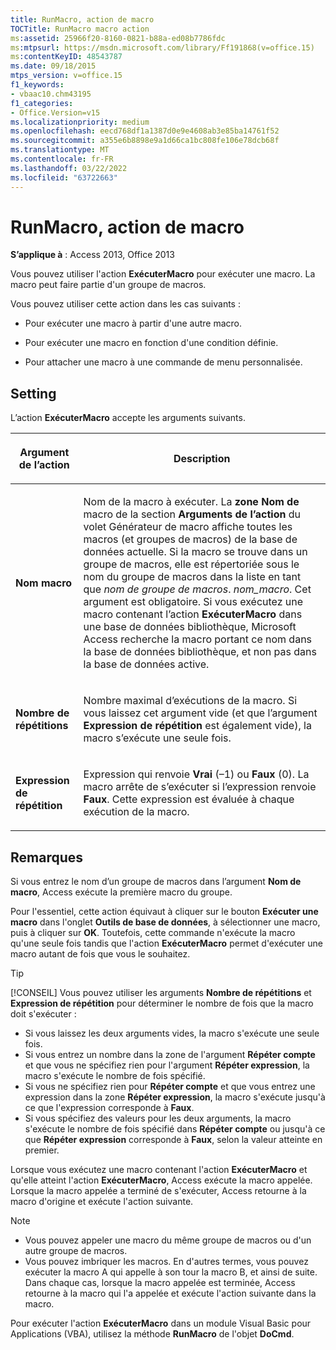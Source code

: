 ```yaml
---
title: RunMacro, action de macro
TOCTitle: RunMacro macro action
ms:assetid: 25966f20-8160-0821-b88a-ed08b7786fdc
ms:mtpsurl: https://msdn.microsoft.com/library/Ff191868(v=office.15)
ms:contentKeyID: 48543787
ms.date: 09/18/2015
mtps_version: v=office.15
f1_keywords:
- vbaac10.chm43195
f1_categories:
- Office.Version=v15
ms.localizationpriority: medium
ms.openlocfilehash: eecd768df1a1387d0e9e4608ab3e85ba14761f52
ms.sourcegitcommit: a355e6b8898e9a1d66ca1bc808fe106e78dcb68f
ms.translationtype: MT
ms.contentlocale: fr-FR
ms.lasthandoff: 03/22/2022
ms.locfileid: "63722663"
---
```

# <a name="runmacro-macro-action"></a>RunMacro, action de macro

**S’applique à** : Access 2013, Office 2013

Vous pouvez utiliser l'action **ExécuterMacro** pour exécuter une macro. La macro peut faire partie d'un groupe de macros.

Vous pouvez utiliser cette action dans les cas suivants :

- Pour exécuter une macro à partir d'une autre macro.

- Pour exécuter une macro en fonction d'une condition définie.

- Pour attacher une macro à une commande de menu personnalisée.

## <a name="setting"></a>Setting

L’action **ExécuterMacro** accepte les arguments suivants.

<table>
<colgroup>
<col />
<col />
</colgroup>
<thead>
<tr class="header">
<th><p>Argument de l’action</p></th>
<th><p>Description</p></th>
</tr>
</thead>
<tbody>
<tr class="odd">
<td><p><strong>Nom macro</strong></p></td>
<td><p>Nom de la macro à exécuter. La <strong>zone Nom de</strong> macro de la section <strong>Arguments de l’action</strong> du volet Générateur de macro affiche toutes les macros (et groupes de macros) de la base de données actuelle. Si la macro se trouve dans un groupe de macros, elle est répertoriée sous le nom du groupe de macros dans la liste en tant que <em>nom de groupe de macros</em>. <em>nom_macro</em>. Cet argument est obligatoire. Si vous exécutez une macro contenant l’action <strong>ExécuterMacro</strong> dans une base de données bibliothèque, Microsoft Access recherche la macro portant ce nom dans la base de données bibliothèque, et non pas dans la base de données active.</p></td>
</tr>
<tr class="even">
<td><p><strong>Nombre de répétitions</strong></p></td>
<td><p>Nombre maximal d’exécutions de la macro. Si vous laissez cet argument vide (et que l’argument <strong>Expression de répétition</strong> est également vide), la macro s’exécute une seule fois.</p></td>
</tr>
<tr class="odd">
<td><p><strong>Expression de répétition</strong></p></td>
<td><p>Expression qui renvoie <strong>Vrai</strong> (–1) ou <strong>Faux</strong> (0). La macro arrête de s’exécuter si l’expression renvoie <strong>Faux</strong>. Cette expression est évaluée à chaque exécution de la macro.</p></td>
</tr>
</tbody>
</table>

## <a name="remarks"></a>Remarques

Si vous entrez le nom d’un groupe de macros dans l’argument **Nom de macro**, Access exécute la première macro du groupe.

Pour l'essentiel, cette action équivaut à cliquer sur le bouton **Exécuter une macro** dans l'onglet **Outils de base de données**, à sélectionner une macro, puis à cliquer sur **OK**. Toutefois, cette commande n'exécute la macro qu'une seule fois tandis que l'action **ExécuterMacro** permet d'exécuter une macro autant de fois que vous le souhaitez.

> [!TIP]
> [!CONSEIL] Vous pouvez utiliser les arguments **Nombre de répétitions** et **Expression de répétition** pour déterminer le nombre de fois que la macro doit s'exécuter :
> - Si vous laissez les deux arguments vides, la macro s'exécute une seule fois.
> - Si vous entrez un nombre dans la zone de l'argument **Répéter compte** et que vous ne spécifiez rien pour l'argument **Répéter expression**, la macro s'exécute le nombre de fois spécifié.
> - Si vous ne spécifiez rien pour **Répéter compte** et que vous entrez une expression dans la zone **Répéter expression**, la macro s'exécute jusqu'à ce que l'expression corresponde à **Faux**.
> - Si vous spécifiez des valeurs pour les deux arguments, la macro s'exécute le nombre de fois spécifié dans **Répéter compte** ou jusqu'à ce que **Répéter expression** corresponde à **Faux**, selon la valeur atteinte en premier.

Lorsque vous exécutez une macro contenant l'action **ExécuterMacro** et qu'elle atteint l'action **ExécuterMacro**, Access exécute la macro appelée. Lorsque la macro appelée a terminé de s'exécuter, Access retourne à la macro d'origine et exécute l'action suivante.

> [!NOTE]
> - Vous pouvez appeler une macro du même groupe de macros ou d'un autre groupe de macros.
> - Vous pouvez imbriquer les macros. En d'autres termes, vous pouvez exécuter la macro A qui appelle à son tour la macro B, et ainsi de suite. Dans chaque cas, lorsque la macro appelée est terminée, Access retourne à la macro qui l'a appelée et exécute l'action suivante dans la macro.

Pour exécuter l'action **ExécuterMacro** dans un module Visual Basic pour Applications (VBA), utilisez la méthode **RunMacro** de l'objet **DoCmd**.


